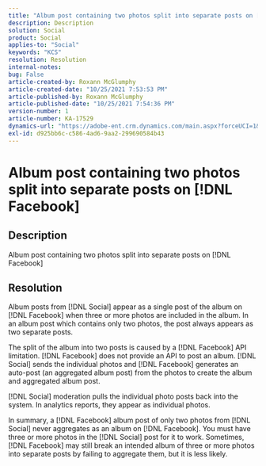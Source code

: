```yaml
---
title: "Album post containing two photos split into separate posts on [!DNL Facebook]"
description: Description
solution: Social
product: Social
applies-to: "Social"
keywords: "KCS"
resolution: Resolution
internal-notes: 
bug: False
article-created-by: Roxann McGlumphy
article-created-date: "10/25/2021 7:53:53 PM"
article-published-by: Roxann McGlumphy
article-published-date: "10/25/2021 7:54:36 PM"
version-number: 1
article-number: KA-17529
dynamics-url: "https://adobe-ent.crm.dynamics.com/main.aspx?forceUCI=1&pagetype=entityrecord&etn=knowledgearticle&id=1b947846-cd35-ec11-b6e6-000d3a3485ea"
exl-id: d925bb6c-c586-4ad6-9aa2-299690584b43
---
```

# Album post containing two photos split into separate posts on [!DNL Facebook]

## Description

Album post containing two photos split into separate posts on [!DNL Facebook]

## Resolution


Album posts from [!DNL Social] appear as a single post of the album on [!DNL Facebook] when three or more photos are included in the album. In an album post which contains only two photos, the post always appears as two separate posts.

The split of the album into two posts is caused by a [!DNL Facebook] API limitation. [!DNL Facebook] does not provide an API to post an album. [!DNL Social] sends the individual photos and [!DNL Facebook] generates an auto-post (an aggregated album post) from the photos to create the album and aggregated album post.

[!DNL Social] moderation pulls the individual photo posts back into the system. In analytics reports, they appear as individual photos.

In summary, a [!DNL Facebook] album post of only two photos from [!DNL Social] never aggregates as an album on [!DNL Facebook]. You must have three or more photos in the [!DNL Social] post for it to work. Sometimes, [!DNL Facebook] may still break an intended album of three or more photos into separate posts by failing to aggregate them, but it is less likely.

